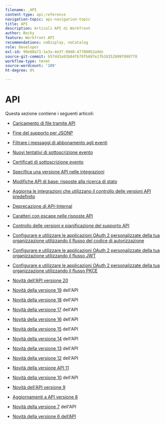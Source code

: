 ```yaml
---
filename: _API
content-type: api;reference
navigation-topic: api-navigation-topic
title: API
description: Articoli API di Workfront
author: Becky
feature: Workfront API
recommendations: noDisplay, noCatalog
role: Developer
exl-id: 90e00a71-1a3a-4e3f-99d8-47700052a9dc
source-git-commit: b57dd3a93b84fb78fb697e1fb18352809f0987f8
workflow-type: tm+mt
source-wordcount: '189'
ht-degree: 0%

---
```


# API

Questa sezione contiene i seguenti articoli:

* [Caricamento di file tramite API](../../wf-api/api/uploading-files-api.md)
* [Fine del supporto per JSONP](../../wf-api/api/ending-support-jsonp.md)
* [Filtrare i messaggi di abbonamento agli eventi](../../wf-api/api/filter-event-sub-messages.md)
* [Nuovi tentativi di sottoscrizione evento](../../wf-api/api/event-sub-retries.md)
* [Certificati di sottoscrizione evento](../../wf-api/api/event-sub-certs.md)
* [Specifica una versione API nelle integrazioni](../../wf-api/api/specify-api-version-integrations.md)

* [Modifiche API di base: risposte alla ricerca di stato](../../wf-api/api/api-changes-search.md)
* [Aggiorna le integrazioni che utilizzano il controllo delle versioni API predefinito](../../wf-api/api/update-default-api-versioning.md)
* [Deprecazione di API-Internal](../../wf-api/api/deprecation-api-internal.md)
* [Caratteri con escape nelle risposte API](../../wf-api/api/escaped-characters-api.md)
* [Controllo delle versioni e pianificazione del supporto API](../../wf-api/api/api-version-support-schedule.md)
* [Configurare e utilizzare le applicazioni OAuth 2 personalizzate della tua organizzazione utilizzando il flusso del codice di autorizzazione](../../wf-api/api/oauth-app-code-token-flow.md)
* [Configurare e utilizzare le applicazioni OAuth 2 personalizzate della tua organizzazione utilizzando il flusso JWT](../../wf-api/api/oauth-app-jwt-flow.md)
* [Configurare e utilizzare le applicazioni OAuth 2 personalizzate della tua organizzazione utilizzando il flusso PKCE](../../wf-api/api/oauth-app-pkce-flow.md)
* [Novità dell&#39;API versione 20](../../wf-api/api/new-api-version-20.md)
* [Novità della versione 19](../../wf-api/api/new-api-version-19.md) dell&#39;API
* [Novità della versione 18](../../wf-api/api/new-api-version-18.md) dell&#39;API
* [Novità della versione 17](../../wf-api/api/new-api-version-17.md) dell&#39;API
* [Novità della versione 16](../../wf-api/api/new-api-version-16.md) dell&#39;API
* [Novità della versione 15](../../wf-api/api/new-api-version-15.md) dell&#39;API
* [Novità della versione 14](../../wf-api/api/new-api-version-14.md) dell&#39;API
* [Novità della versione 13](../../wf-api/api/new-api-version-13.md) dell&#39;API
* [Novità della versione 12](../../wf-api/api/new-api-version-12.md) dell&#39;API
* [Novità della versione API 11](../../wf-api/api/new-api-version-11.md)
* [Novità della versione 10](../../wf-api/api/new-api-version-10.md) dell&#39;API
* [Novità dell&#39;API versione 9](../../wf-api/api/new-api-version-9.md)
* [Aggiornamenti a API versione 8](../../wf-api/api/new-api-version-8-updates.md)
* [Novità della versione 7](../../wf-api/api/new-api-version-7.md) dell&#39;API
* [Novità della versione 6 dell’API](../../wf-api/api/new-api-version-6.md)
